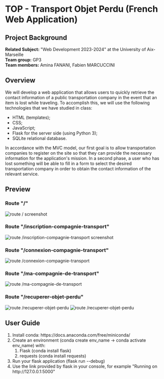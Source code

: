 # TOP - Transport Objet Perdu (French Web Application)

## Project Background
**Related Subject:** "Web Development 2023-2024"  at the University of Aix-Marseille<br>
**Team group:** GP3 <br>
**Team members:** Amina FANANI, Fabien MARCUCCINI 

## Overview
We will develop a web application that allows users to quickly retrieve the contact information of a public transportation company in the event that an item is lost while traveling. To accomplish this, we will use the following technologies that we have studied in class:
<ul>
  <li>HTML (templates);</li>
  <li>CSS;</li>
  <li>JavaScript;</li>
  <li>Flask for the server side (using Python 3);</li>
  <li>SQLite relational database.</li>
</ul>
In accordance with the MVC model, our first goal is to allow transportation companies to register on the site so that they can provide the necessary information for the application's mission. In a second phase, a user who has lost something will be able to fill in a form to select the desired transportation company in order to obtain the contact information of the relevant service.

## Preview
### Route "/"
<img alt="route / screenshot" src="https://file.notion.so/f/f/b09fcc6c-df16-46f2-8a4f-d37dba6294b1/4501e2d8-af3b-4a27-884d-c53ec9d12b0a/02c29fe0-61b2-49b3-a91b-dd776bee2c28.png?id=959562ff-dd90-49e8-9644-173173190c4d&table=block&spaceId=b09fcc6c-df16-46f2-8a4f-d37dba6294b1&expirationTimestamp=1713312000000&signature=GqLSzwfQ6BZd5VO2I8hLXIiEI-97Qq1CHWcv_iy5agY&downloadName=Untitled.png" />

### Route "/inscription-compagnie-transport"
<img alt="route /inscription-compagnie-transport screenshot" src="https://file.notion.so/f/f/b09fcc6c-df16-46f2-8a4f-d37dba6294b1/e6afaeb5-121f-45ea-b320-e57e2de0b31f/Untitled.png?id=c6c486c2-f275-4749-a2d0-a5b4e270354d&table=block&spaceId=b09fcc6c-df16-46f2-8a4f-d37dba6294b1&expirationTimestamp=1713268800000&signature=lFnCw5tXOzRjvZTgxoIbCZsCJ3L7OiYdsuVqOrtGQMQ&downloadName=Untitled.png" />

### Route "/connexion-compagnie-transport"
<img alt="route /connexion-compagnie-transport" src="https://file.notion.so/f/f/b09fcc6c-df16-46f2-8a4f-d37dba6294b1/afa43ed8-4f62-441f-9cea-b6c68ce9a7e4/Untitled.png?id=c079032b-6d8d-418e-9cc3-eb80b5ba9439&table=block&spaceId=b09fcc6c-df16-46f2-8a4f-d37dba6294b1&expirationTimestamp=1713268800000&signature=abDMXwWzF_LpSfg_ICPoSNu5-Vq0B6GoCs5_k7iN6U8&downloadName=Untitled.png" />

### Route "/ma-compagnie-de-transport"
<img alt="route /ma-compagnie-de-transport" src="https://file.notion.so/f/f/b09fcc6c-df16-46f2-8a4f-d37dba6294b1/647d2fb7-672c-4dd9-a7d3-6f445a548750/Untitled.png?id=2bee64bd-e48a-4b9e-8f00-fbc85391e46a&table=block&spaceId=b09fcc6c-df16-46f2-8a4f-d37dba6294b1&expirationTimestamp=1713268800000&signature=ei3KhxF8nyzIaUYUGXPtpQ8-4HBvmZuCrw3kWmm2a3U&downloadName=Untitled.png" />

### Route "/recuperer-objet-perdu"
<img alt="route /recuperer-objet-perdu" src="https://file.notion.so/f/f/b09fcc6c-df16-46f2-8a4f-d37dba6294b1/9e0188c2-6138-49f1-a30c-2a38f7d6075b/Untitled.png?id=a7558ac2-4a13-4e50-8ff2-f019c70652ad&table=block&spaceId=b09fcc6c-df16-46f2-8a4f-d37dba6294b1&expirationTimestamp=1713268800000&signature=KVuriBLRNBHCxJ9jetInVfQYPZKrR0jC5QHIS-v1foU&downloadName=Untitled.png" />
<img alt="route /recuperer-objet-perdu" src="https://file.notion.so/f/f/b09fcc6c-df16-46f2-8a4f-d37dba6294b1/f97abf47-5515-4996-b345-45384c093607/Untitled.png?id=48d6fa40-c2b3-449b-b74c-e5c45204bda2&table=block&spaceId=b09fcc6c-df16-46f2-8a4f-d37dba6294b1&expirationTimestamp=1713268800000&signature=TIApmfV8XTZoyEY9Q3XaQxiH_yS1Ph6GP-JLqzzgE_c&downloadName=Untitled.png" />

## User Guide
<ol>
  <li>Install conda: https://docs.anaconda.com/free/miniconda/</li>
  <li>Create an environment (conda create env_name -> conda activate env_name) with:
    <ol>
      <li>Flask (conda install flask)</li>
      <li>requests (conda install requests)</li>
    </ol>
  <li>Run your flask application (flask run --debug)</li>
  <li>Use the link provided by flask in your console, for example "Running on http://127.0.0.1:5000"</li>
</ol>



